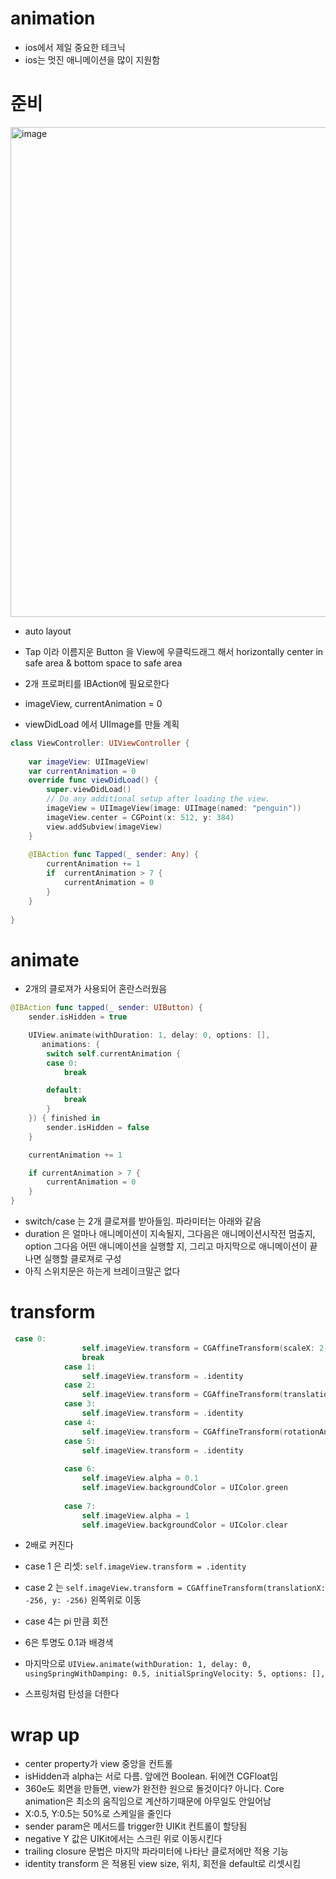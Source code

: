 # animation
- ios에서 제일 중요한 테크닉
- ios는 멋진 애니메이션을 많이 지원함


# 준비

<img width="784" alt="image" src="https://github.com/100DaysOfSwift/100-days-of-swift/assets/40600306/148272c2-bcd4-4a5c-ac4c-093d9184b422">

- auto layout
- Tap 이라 이름지운 Button 을 View에 우클릭드래그 해서 horizontally center in safe area & bottom space to safe area

- 2개 프로퍼티를 IBAction에 필요로한다
- imageView, currentAnimation = 0
- viewDidLoad 에서 UIImage를 만들 계획

```swift
class ViewController: UIViewController {
    
    var imageView: UIImageView!
    var currentAnimation = 0
    override func viewDidLoad() {
        super.viewDidLoad()
        // Do any additional setup after loading the view.
        imageView = UIImageView(image: UIImage(named: "penguin"))
        imageView.center = CGPoint(x: 512, y: 384)
        view.addSubview(imageView)
    }
    
    @IBAction func Tapped(_ sender: Any) {
        currentAnimation += 1
        if  currentAnimation > 7 {
            currentAnimation = 0
        }
    }
    
}
```

# animate
- 2개의 클로져가 사용되어 혼란스러웠음
```swift
@IBAction func tapped(_ sender: UIButton) {
    sender.isHidden = true

    UIView.animate(withDuration: 1, delay: 0, options: [],
       animations: {
        switch self.currentAnimation {
        case 0:
            break

        default:
            break
        }
    }) { finished in
        sender.isHidden = false
    }

    currentAnimation += 1

    if currentAnimation > 7 {
        currentAnimation = 0
    }
}
```

- switch/case 는 2개 클로져를 받아들임. 파라미터는 아래와 같음
- duration 은 얼마나 애니메이션이 지속될지, 그다음은 애니메이션시작전 멈출지, option 그다음 어떤 애니메이션을 실행할 지, 그리고 마지막으로 애니메이션이
끝나면 실행할 클로져로 구성
- 아직 스위치문은 하는게 브레이크말곤 없다

# transform

```swift
 case 0:
                self.imageView.transform = CGAffineTransform(scaleX: 2, y: 2)
                break
            case 1:
                self.imageView.transform = .identity
            case 2:
                self.imageView.transform = CGAffineTransform(translationX: -256, y: -256)
            case 3:
                self.imageView.transform = .identity
            case 4:
                self.imageView.transform = CGAffineTransform(rotationAngle: CGFloat.pi)
            case 5:
                self.imageView.transform = .identity
                
            case 6:
                self.imageView.alpha = 0.1
                self.imageView.backgroundColor = UIColor.green
                
            case 7:
                self.imageView.alpha = 1
                self.imageView.backgroundColor = UIColor.clear
```

- 2배로 커진다
- case 1 은 리셋: `self.imageView.transform = .identity`
- case 2 는 `self.imageView.transform = CGAffineTransform(translationX: -256, y: -256)` 왼쪽위로 이동
- case 4는 pi 만큼 회전
- 6은 투명도 0.1과 배경색

- 마지막으로 `UIView.animate(withDuration: 1, delay: 0, usingSpringWithDamping: 0.5, initialSpringVelocity: 5, options: [],`
- 스프링처럼 탄성을 더한다

# wrap up
- center property가 view 중앙을 컨트롤
- isHidden과 alpha는 서로 다름. 앞에껀 Boolean. 뒤에껀 CGFloat임
- 360e도 회면을 만들면, view가 완전한 원으로 돌것이다? 아니다. Core animation은 최소의 움직임으로 계산하기때문에 아무일도 안일어남
- X:0.5, Y:0.5는 50%로 스케일을 줄인다
- sender param은 메서드를 trigger한 UIKit 컨트롤이 할당됨
- negative Y 값은 UIKit에서는 스크린 위로 이동시킨다
- trailing closure 문법은 마지막 파라미터에 나타난 클로저에만 적용 기능
- identity transform 은 적용된 view size, 위치, 회전을 default로 리셋시킴
